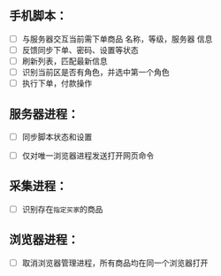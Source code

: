 ## 手机脚本：
- [ ] 与服务器交互当前需下单商品 名称，等级，服务器 信息
- [ ] 反馈同步下单、密码、设置等状态
- [ ] 刷新列表，匹配最新信息
- [ ] 识别当前区是否有角色，并选中第一个角色
- [ ] 执行下单，付款操作

## 服务器进程：
- [ ] 同步脚本状态和设置

- [ ] 仅对唯一浏览器进程发送打开网页命令

## 采集进程：
- [ ] 识别存在`指定买家`的商品

## 浏览器进程：

- [ ] 取消浏览器管理进程，所有商品均在同一个浏览器打开